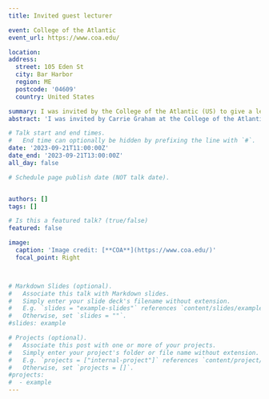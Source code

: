 ```yaml
---
title: Invited guest lecturer

event: College of the Atlantic
event_url: https://www.coa.edu/

location: 
address:
  street: 105 Eden St
  city: Bar Harbor
  region: ME
  postcode: '04609'
  country: United States

summary: I was invited by the College of the Atlantic (US) to give a lecture to undergraduate students about the field of medical entomology
abstract: 'I was invited by Carrie Graham at the College of the Atlantic (US) to give a lecture to undergraduate students about the field of medical entomology as well as my ecological research on tick-borne diseases'

# Talk start and end times.
#   End time can optionally be hidden by prefixing the line with `#`.
date: '2023-09-21T11:00:00Z'
date_end: '2023-09-21T13:00:00Z'
all_day: false

# Schedule page publish date (NOT talk date).


authors: []
tags: []

# Is this a featured talk? (true/false)
featured: false

image:
  caption: 'Image credit: [**COA**](https://www.coa.edu/)'
  focal_point: Right



# Markdown Slides (optional).
#   Associate this talk with Markdown slides.
#   Simply enter your slide deck's filename without extension.
#   E.g. `slides = "example-slides"` references `content/slides/example-slides.md`.
#   Otherwise, set `slides = ""`.
#slides: example

# Projects (optional).
#   Associate this post with one or more of your projects.
#   Simply enter your project's folder or file name without extension.
#   E.g. `projects = ["internal-project"]` references `content/project/deep-learning/index.md`.
#   Otherwise, set `projects = []`.
#projects:
#  - example
---
```


